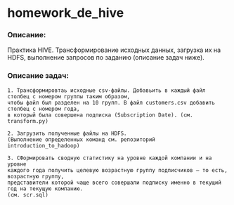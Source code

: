 # homework_de_hive

### Описание:

Практика HIVE. Трансформирование исходных данных, загрузка их на HDFS, выполнение запросов 
по заданию (описание задач ниже).

### Описание задач:

```
1. Трансформировтаь исходные csv-файлы. Добавьить в каждый файл столбец с номером группы таким образом, 
чтобы файл был разделен на 10 групп. В файл customers.csv добавить столбец с номером года, 
в который была совершена подписка (Subscription Date). (см. transform.py)
```

```
2. Загрузить полученные файлы на HDFS. 
(Выполнение определенных команд см. репозиторий introduction_to_hadoop)
```

```
3. СФормировать сводную статистику на уровне каждой компании и на уровне 
каждого года получить целевую возрастную группу подписчиков — то есть, возрастную группу, 
представители которой чаще всего совершали подписку именно в текущий год на текущую компанию.
(см. scr.sql)
```
